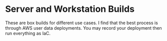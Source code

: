 # Server and Workstation Builds
These are box builds for different use cases. I find that the best process is through AWS user data deployments. You may record your deployment then run everything as IaC.  
